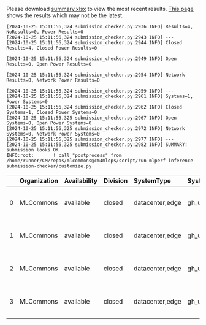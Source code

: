 Please download [summary.xlsx](summary.xlsx) to view the most recent results. [This page](https://docs.google.com/spreadsheets/d/e/2PACX-1vSCu8F7Hwck-AGJ5kWxi2G3xhO5MJoc_igybvsxjCt-2fEEYyf2BIcR0rTXW0eUzg/pubhtml) shows the results which may not be the latest. 
 ```
[2024-10-25 15:11:56,324 submission_checker.py:2936 INFO] Results=4, NoResults=0, Power Results=0
[2024-10-25 15:11:56,324 submission_checker.py:2943 INFO] ---
[2024-10-25 15:11:56,324 submission_checker.py:2944 INFO] Closed Results=4, Closed Power Results=0

[2024-10-25 15:11:56,324 submission_checker.py:2949 INFO] Open Results=0, Open Power Results=0

[2024-10-25 15:11:56,324 submission_checker.py:2954 INFO] Network Results=0, Network Power Results=0

[2024-10-25 15:11:56,324 submission_checker.py:2959 INFO] ---
[2024-10-25 15:11:56,324 submission_checker.py:2961 INFO] Systems=1, Power Systems=0
[2024-10-25 15:11:56,324 submission_checker.py:2962 INFO] Closed Systems=1, Closed Power Systems=0
[2024-10-25 15:11:56,325 submission_checker.py:2967 INFO] Open Systems=0, Open Power Systems=0
[2024-10-25 15:11:56,325 submission_checker.py:2972 INFO] Network Systems=0, Network Power Systems=0
[2024-10-25 15:11:56,325 submission_checker.py:2977 INFO] ---
[2024-10-25 15:11:56,325 submission_checker.py:2982 INFO] SUMMARY: submission looks OK
INFO:root:       ! call "postprocess" from /home/runner/CM/repos/mlcommons@cm4mlops/script/run-mlperf-inference-submission-checker/customize.py

```

|    | Organization   | Availability   | Division   | SystemType      | SystemName    | Platform                                         | Model    | MlperfModel   | Scenario     |       Result | Accuracy    |   number_of_nodes | host_processor_model_name   |   host_processors_per_node |   host_processor_core_count | accelerator_model_name   |   accelerators_per_node | Location                                                                                        | framework   | operating_system                                | notes                             |   compliance |   errors | version   |   inferred | has_power   | Units        | weight_data_types   |
|---:|:---------------|:---------------|:-----------|:----------------|:--------------|:-------------------------------------------------|:---------|:--------------|:-------------|-------------:|:------------|------------------:|:----------------------------|---------------------------:|----------------------------:|:-------------------------|------------------------:|:------------------------------------------------------------------------------------------------|:------------|:------------------------------------------------|:----------------------------------|-------------:|---------:|:----------|-----------:|:------------|:-------------|:--------------------|
|  0 | MLCommons      | available      | closed     | datacenter,edge | gh_ubuntu_x86 | gh_ubuntu_x86-nvidia-gpu-TensorRT-default_config | resnet50 | resnet        | Server       | 73015.2      | acc: 76.078 |                 1 | Intel(R) Xeon(R) w7-2495X   |                          1 |                          24 | NVIDIA GeForce RTX 4090  |                       2 | closed/MLCommons/results/gh_ubuntu_x86-nvidia-gpu-TensorRT-default_config/resnet50/server       | TensorRT    | Ubuntu 20.04 (linux-6.2.0-39-generic-glibc2.31) | Automated by MLCommons CM v3.2.6. |            1 |        0 | v4.1      |          0 | False       | Queries/s    | int8                |
|  1 | MLCommons      | available      | closed     | datacenter,edge | gh_ubuntu_x86 | gh_ubuntu_x86-nvidia-gpu-TensorRT-default_config | resnet50 | resnet        | Offline      | 87471.2      | acc: 76.078 |                 1 | Intel(R) Xeon(R) w7-2495X   |                          1 |                          24 | NVIDIA GeForce RTX 4090  |                       2 | closed/MLCommons/results/gh_ubuntu_x86-nvidia-gpu-TensorRT-default_config/resnet50/offline      | TensorRT    | Ubuntu 20.04 (linux-6.2.0-39-generic-glibc2.31) | Automated by MLCommons CM v3.2.6. |            1 |        0 | v4.1      |          0 | False       | Samples/s    | int8                |
|  2 | MLCommons      | available      | closed     | datacenter,edge | gh_ubuntu_x86 | gh_ubuntu_x86-nvidia-gpu-TensorRT-default_config | resnet50 | resnet        | SingleStream |     0.342055 | acc: 76.078 |                 1 | Intel(R) Xeon(R) w7-2495X   |                          1 |                          24 | NVIDIA GeForce RTX 4090  |                       2 | closed/MLCommons/results/gh_ubuntu_x86-nvidia-gpu-TensorRT-default_config/resnet50/singlestream | TensorRT    | Ubuntu 20.04 (linux-6.2.0-39-generic-glibc2.31) | Automated by MLCommons CM v3.2.6. |            1 |        0 | v4.1      |          0 | False       | Latency (ms) | int8                |
|  3 | MLCommons      | available      | closed     | datacenter,edge | gh_ubuntu_x86 | gh_ubuntu_x86-nvidia-gpu-TensorRT-default_config | resnet50 | resnet        | MultiStream  |     0.951987 | acc: 76.078 |                 1 | Intel(R) Xeon(R) w7-2495X   |                          1 |                          24 | NVIDIA GeForce RTX 4090  |                       2 | closed/MLCommons/results/gh_ubuntu_x86-nvidia-gpu-TensorRT-default_config/resnet50/multistream  | TensorRT    | Ubuntu 20.04 (linux-6.2.0-39-generic-glibc2.31) | Automated by MLCommons CM v3.2.6. |            1 |        0 | v4.1      |          0 | False       | Latency (ms) | int8                |
